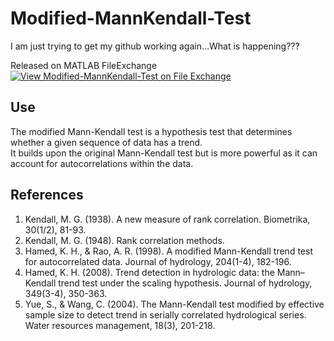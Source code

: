 # Modified-MannKendall-Test

I am just trying to get my github working again...What is happening???

Released on MATLAB FileExchange
[![View Modified-MannKendall-Test on File Exchange](https://www.mathworks.com/matlabcentral/images/matlab-file-exchange.svg)](https://in.mathworks.com/matlabcentral/fileexchange/130004-modified-mannkendall-test)

## Use

The modified Mann-Kendall test is a hypothesis test that determines whether a given sequence of data has a trend.<br/>
It builds upon the original Mann-Kendall test but is more powerful as it can account for autocorrelations within the data.

## References

1) Kendall, M. G. (1938). A new measure of rank correlation. Biometrika, 30(1/2), 81-93.
2) Kendall, M. G. (1948). Rank correlation methods.
3) Hamed, K. H., & Rao, A. R. (1998). A modified Mann-Kendall trend test for autocorrelated data. Journal of hydrology, 204(1-4), 182-196.
4) Hamed, K. H. (2008). Trend detection in hydrologic data: the Mann–Kendall trend test under the scaling hypothesis. Journal of hydrology, 349(3-4), 350-363.
5) Yue, S., & Wang, C. (2004). The Mann-Kendall test modified by effective sample size to detect trend in serially correlated hydrological series. Water resources management, 18(3), 201-218.
